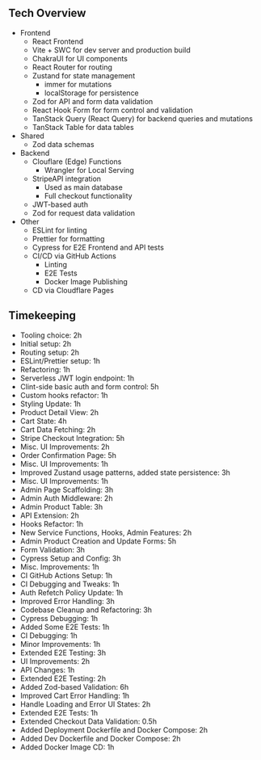 ## Tech Overview

- Frontend
  - React Frontend
  - Vite + SWC for dev server and production build
  - ChakraUI for UI components
  - React Router for routing
  - Zustand for state management
    - immer for mutations
    - localStorage for persistence
  - Zod for API and form data validation
  - React Hook Form for form control and validation
  - TanStack Query (React Query) for backend queries and mutations
  - TanStack Table for data tables
- Shared
  - Zod data schemas
- Backend
  - Clouflare (Edge) Functions
    - Wrangler for Local Serving
  - StripeAPI integration
    - Used as main database
    - Full checkout functionality
  - JWT-based auth
  - Zod for request data validation
- Other
  - ESLint for linting
  - Prettier for formatting
  - Cypress for E2E Frontend and API tests
  - CI/CD via GitHub Actions
    - Linting
    - E2E Tests
    - Docker Image Publishing
  - CD via Cloudflare Pages

## Timekeeping

- Tooling choice: 2h
- Initial setup: 2h
- Routing setup: 2h
- ESLint/Prettier setup: 1h
- Refactoring: 1h
- Serverless JWT login endpoint: 1h
- Clint-side basic auth and form control: 5h
- Custom hooks refactor: 1h
- Styling Update: 1h
- Product Detail View: 2h
- Cart State: 4h
- Cart Data Fetching: 2h
- Stripe Checkout Integration: 5h
- Misc. UI Improvements: 2h
- Order Confirmation Page: 5h
- Misc. UI Improvements: 1h
- Improved Zustand usage patterns, added state persistence: 3h
- Misc. UI Improvements: 1h
- Admin Page Scaffolding: 3h
- Admin Auth Middleware: 2h
- Admin Product Table: 3h
- API Extension: 2h
- Hooks Refactor: 1h
- New Service Functions, Hooks, Admin Features: 2h
- Admin Product Creation and Update Forms: 5h
- Form Validation: 3h
- Cypress Setup and Config: 3h
- Misc. Improvements: 1h
- CI GitHub Actions Setup: 1h
- CI Debugging and Tweaks: 1h
- Auth Refetch Policy Update: 1h
- Improved Error Handling: 3h
- Codebase Cleanup and Refactoring: 3h
- Cypress Debugging: 1h
- Added Some E2E Tests: 1h
- CI Debugging: 1h
- Minor Improvements: 1h
- Extended E2E Testing: 3h
- UI Improvements: 2h
- API Changes: 1h
- Extended E2E Testing: 2h
- Added Zod-based Validation: 6h
- Improved Cart Error Handling: 1h
- Handle Loading and Error UI States: 2h
- Extended E2E Tests: 1h
- Extended Checkout Data Validation: 0.5h
- Added Deployment Dockerfile and Docker Compose: 2h
- Added Dev Dockerfile and Docker Compose: 2h
- Added Docker Image CD: 1h
